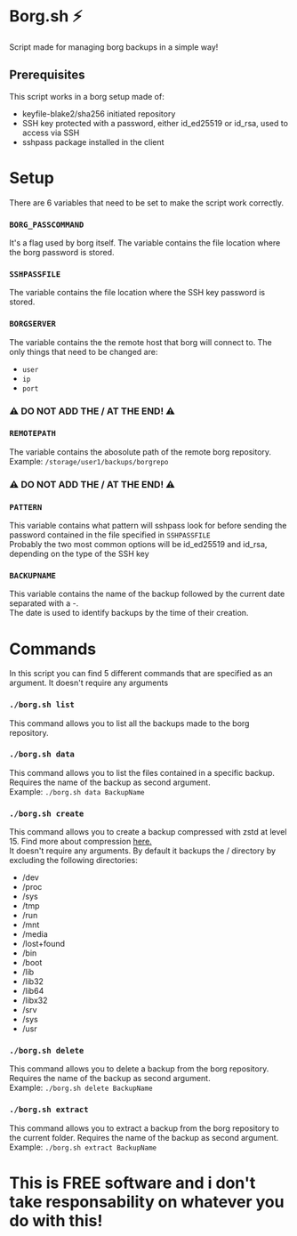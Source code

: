 # Borg.sh ⚡️
Script made for managing borg backups in a simple way!

## Prerequisites
This script works in a borg setup made of:
- keyfile-blake2/sha256 initiated repository
- SSH key protected with a password, either id_ed25519 or id_rsa, used to access via SSH
- sshpass package installed in the client

# Setup
There are 6 variables that need to be set to make the script work correctly.
### `BORG_PASSCOMMAND`
It's a flag used by borg itself. The variable contains the file location where the borg password is stored.

### `SSHPASSFILE`
The variable contains the file location where the SSH key password is stored.

### `BORGSERVER`
The variable contains the the remote host that borg will connect to.
The only things that need to be changed are:
- `user`
- `ip`
- `port`
### ⚠️ DO NOT ADD THE / AT THE END! ⚠️

### `REMOTEPATH`
The variable contains the abosolute path of the remote borg repository.
Example: `/storage/user1/backups/borgrepo`
### ⚠️ DO NOT ADD THE / AT THE END! ⚠️

### `PATTERN`
This variable contains what pattern will sshpass look for before sending the password contained in the file specified in `SSHPASSFILE`<br>
Probably the two most common options will be id_ed25519 and id_rsa, depending on the type of the SSH key

### `BACKUPNAME`
This variable contains the name of the backup followed by the current date separated with a -.<br> 
The date is used to identify backups by the time of their creation.

# Commands
In this script you can find 5 different commands that are specified as an argument. It doesn't require any arguments
### `./borg.sh list`
This command allows you to list all the backups made to the borg repository. 

### `./borg.sh data`
This command allows you to list the files contained in a specific backup. Requires the name of the backup as second argument.<br>
Example: `./borg.sh data BackupName`

### `./borg.sh create`
This command allows you to create a backup compressed with zstd at level 15. Find more about compression [here.](https://borgbackup.readthedocs.io/en/stable/internals/data-structures.html#compression)<br>
It doesn't require any arguments. By default it backups the / directory by excluding the following directories:
- /dev
- /proc
- /sys
- /tmp
- /run
- /mnt
- /media
- /lost+found
- /bin
- /boot
- /lib
- /lib32
- /lib64
- /libx32
- /srv
- /sys
- /usr

### `./borg.sh delete`
This command allows you to delete a backup from the borg repository. Requires the name of the backup as second argument.<br>
Example: `./borg.sh delete BackupName`

### `./borg.sh extract`
This command allows you to extract a backup from the borg repository to the current folder. Requires the name of the backup as second argument.<br>
Example: `./borg.sh extract BackupName`

# **This is FREE software and i don't take responsability on whatever you do with this!**
